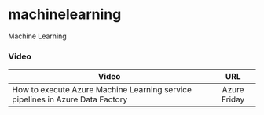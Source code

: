 # machinelearning
Machine Learning


### Video 
| Video | URL |
| ------------- |:-------------:|
| How to execute Azure Machine Learning service pipelines in Azure Data Factory | Azure Friday | [Repo Link](https://www.youtube.com/watch?v=9i8yJDpEKhQ)| 
